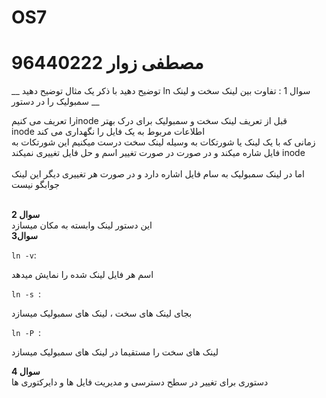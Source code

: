 # OS7
# مصطفی زوار 96440222

__ توضیح دهید با ذکر یک مثال توضیح دهید ln سوال 1 : تفاوت بین لینک سخت و لینک سمبولیک را در دستور __

را تعریف می کنیمinode قبل از تعریف لینک سخت و سمبولیک برای درک بهتر
<br>
inode 
اطلاعات مربوط به یک فایل را نگهداری می کند
<br>
زمانی که با یک لینک یا شورتکات به وسیله لینک سخت درست میکنیم این شورتکات به
<br>
 فایل شاره میکند و در صورت  در صورت تغییر اسم و حل فایل تغییری نمیکند inode 
 <br> <br>
  اما در لینک سمبولیک به سام فایل اشاره دارد و در صورت هر تغییری دیگر این لینک جوابگو نیست
  <br>
   <br>
 
 __سوال 2__
  <br>این دستور لینک وابسته به مکان میسازد
<br>
__سوال3__

`ln -v`:

اسم هر فایل لینک شده را نمایش میدهد

`ln -s `:

بجای لینک های سخت ، لینک های سمبولیک میسازد

`ln -P `:

لینک های سخت را مستقیما در لینک های سمبولیک میسازد


__سوال 4__
<br>
دستوری برای تغییر در سطح دسترسی و مدیریت فایل ها و دایرکتوری ها 
